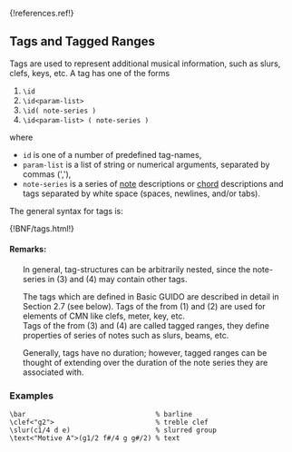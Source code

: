 {!references.ref!}

## Tags and Tagged Ranges

Tags are used to represent additional musical information, such as slurs, clefs, keys, etc. A tag has
one of the forms

1. `\id`
2. `\id<param-list>`
3. `\id( note-series )`
4. `\id<param-list> ( note-series )`

where  

- `id` is one of a number of predefined tag-names,
- `param-list` is a list of string or numerical arguments, separated by commas (','),
- `note-series` is a series of [note](notes.md) descriptions or [chord](chords.md) descriptions and tags separated by white space (spaces, newlines, and/or tabs).

The general syntax for tags is:

{!BNF/tags.html!}


#### Remarks:
<ul>
In general, tag-structures can be arbitrarily nested, since the note-series in (3) and (4) may
contain other tags.

The tags which are defined in Basic GUIDO are described in detail in Section 2.7 (see below).
Tags of the from (1) and (2) are used for elements of CMN like clefs, meter, key, etc.   
Tags of the from (3) and (4) are called tagged ranges, they define properties of series of notes
such as slurs, beams, etc.  

Generally, tags have no duration; however, tagged ranges can be thought of extending over the
duration of the note series they are associated with.
</ul>

### Examples
~~~~~~
\bar                                % barline
\clef<"g2">                         % treble clef
\slur(c1/4 d e)                     % slurred group
\text<"Motive A">(g1/2 f#/4 g g#/2) % text
~~~~~~

